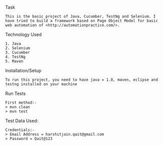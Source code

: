 Task

	This is the basic project of Java, Cucumber, TestNg and Selenium. I have tried to build a framework based on Page Object Model for basic web automation of <http://automationpractice.com/>. 
	
Technology Used

	1. Java
	2. Selenium
	3. Cucumber
	4. TestNg
	5. Maven
	
Installation/Setup

	To run this project, you need to have java = 1.8, maven, eclipse and testng installed on your machine
	
Run Tests

	First method:-
	> mvn clean
	> mvn test
	
Test Data Used:

	Credentials:-
	> Email Address = harshitjain.qait@gmail.com
	> Password = Qait@123
